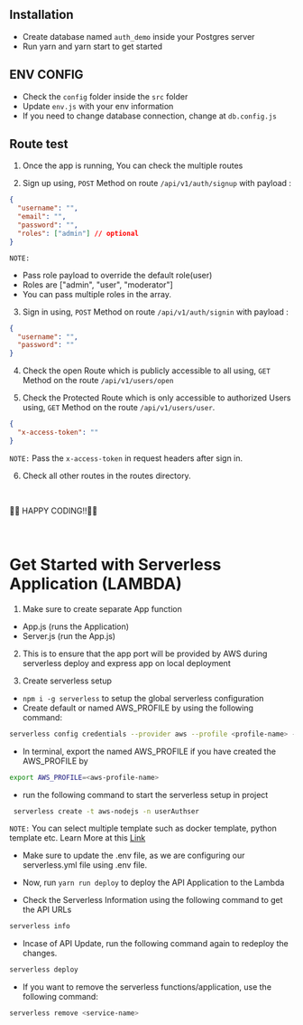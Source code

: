 ## Installation

- Create database named `auth_demo` inside your Postgres server
- Run yarn and yarn start to get started

## ENV CONFIG

- Check the `config` folder inside the `src` folder
- Update `env.js` with your env information
- If you need to change database connection, change at `db.config.js`

## Route test

1.  Once the app is running, You can check the multiple routes

2.  Sign up using, `POST` Method on route `/api/v1/auth/signup` with payload :

```json
{
  "username": "",
  "email": "",
  "password": "",
  "roles": ["admin"] // optional
}
```

`NOTE:`

- Pass role payload to override the default role(user)
- Roles are ["admin", "user", "moderator"]
- You can pass multiple roles in the array.

3. Sign in using, `POST` Method on route `/api/v1/auth/signin` with payload :

```json
{
  "username": "",
  "password": ""
}
```

4. Check the open Route which is publicly accessible to all using, `GET` Method on the route `/api/v1/users/open`

5. Check the Protected Route which is only accessible to authorized Users using, `GET` Method on the route `/api/v1/users/user`.

```json
{
  "x-access-token": ""
}
```

`NOTE:` Pass the `x-access-token` in request headers after sign in.

6. Check all other routes in the routes directory.

<br> 
<p>🚀🚀 HAPPY CODING!!🚀🚀</p>
<br>

# Get Started with Serverless Application (LAMBDA)

1. Make sure to create separate App function

- App.js (runs the Application)
- Server.js (run the App.js)

2. This is to ensure that the app port will be provided by AWS during serverless deploy and express app on local deployment

3. Create serverless setup

- `npm i -g serverless` to setup the global serverless configuration
- Create default or named AWS_PROFILE by using the following command:

```sh
serverless config credentials --provider aws --profile <profile-name> --key <aws-key-with-cloudformation-role> --secret <aws-secret>
```

- In terminal, export the named AWS_PROFILE if you have created the AWS_PROFILE by

```sh
export AWS_PROFILE=<aws-profile-name>
```

- run the following command to start the serverless setup in project

```sh
 serverless create -t aws-nodejs -n userAuthser
```

`NOTE:` You can select multiple template such as docker template, python template etc. Learn More at this [Link](https://www.serverless.com/framework/docs)

- Make sure to update the .env file, as we are configuring our serverless.yml file using .env file.

- Now, run `yarn run deploy` to deploy the API Application to the Lambda

- Check the Serverless Information using the following command to get the API URLs

```sh
serverless info
```

- Incase of API Update, run the following command again to redeploy the changes.

```sh
serverless deploy
```

- If you want to remove the serverless functions/application, use the following command:

```sh
serverless remove <service-name>
```
